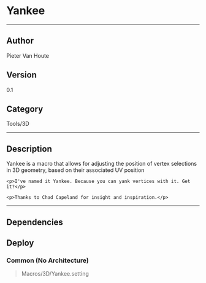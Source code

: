 # Yankee
___

## Author
Pieter Van Houte

## Version
0.1

## Category
Tools/3D

___

## Description
<p>Yankee is a macro that allows for adjusting the position of vertex selections in 3D geometry, based on their associated UV position</p>
	
	<p>I've named it Yankee. Because you can yank vertices with it. Get it?</p>
	
	<p>Thanks to Chad Capeland for insight and inspiration.</p>
	
	

___

## Dependencies

## Deploy

### Common (No Architecture)

> Macros/3D/Yankee.setting  
